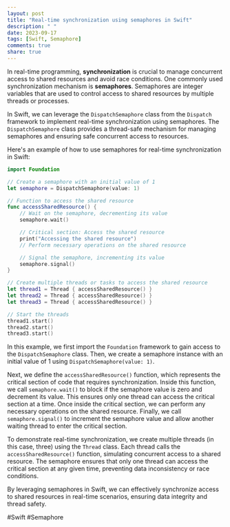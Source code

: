 ```yaml
---
layout: post
title: "Real-time synchronization using semaphores in Swift"
description: " "
date: 2023-09-17
tags: [Swift, Semaphore]
comments: true
share: true
---
```


In real-time programming, **synchronization** is crucial to manage concurrent access to shared resources and avoid race conditions. One commonly used synchronization mechanism is **semaphores**. Semaphores are integer variables that are used to control access to shared resources by multiple threads or processes.

In Swift, we can leverage the `DispatchSemaphore` class from the `Dispatch` framework to implement real-time synchronization using semaphores. The `DispatchSemaphore` class provides a thread-safe mechanism for managing semaphores and ensuring safe concurrent access to resources.

Here's an example of how to use semaphores for real-time synchronization in Swift:

```swift
import Foundation

// Create a semaphore with an initial value of 1
let semaphore = DispatchSemaphore(value: 1)

// Function to access the shared resource
func accessSharedResource() {
    // Wait on the semaphore, decrementing its value
    semaphore.wait()

    // Critical section: Access the shared resource
    print("Accessing the shared resource")
    // Perform necessary operations on the shared resource

    // Signal the semaphore, incrementing its value
    semaphore.signal()
}

// Create multiple threads or tasks to access the shared resource
let thread1 = Thread { accessSharedResource() }
let thread2 = Thread { accessSharedResource() }
let thread3 = Thread { accessSharedResource() }

// Start the threads
thread1.start()
thread2.start()
thread3.start()
```

In this example, we first import the `Foundation` framework to gain access to the `DispatchSemaphore` class. Then, we create a semaphore instance with an initial value of 1 using `DispatchSemaphore(value: 1)`.

Next, we define the `accessSharedResource()` function, which represents the critical section of code that requires synchronization. Inside this function, we call `semaphore.wait()` to block if the semaphore value is zero and decrement its value. This ensures only one thread can access the critical section at a time. Once inside the critical section, we can perform any necessary operations on the shared resource. Finally, we call `semaphore.signal()` to increment the semaphore value and allow another waiting thread to enter the critical section.

To demonstrate real-time synchronization, we create multiple threads (in this case, three) using the `Thread` class. Each thread calls the `accessSharedResource()` function, simulating concurrent access to a shared resource. The semaphore ensures that only one thread can access the critical section at any given time, preventing data inconsistency or race conditions.

By leveraging semaphores in Swift, we can effectively synchronize access to shared resources in real-time scenarios, ensuring data integrity and thread safety.

#Swift #Semaphore